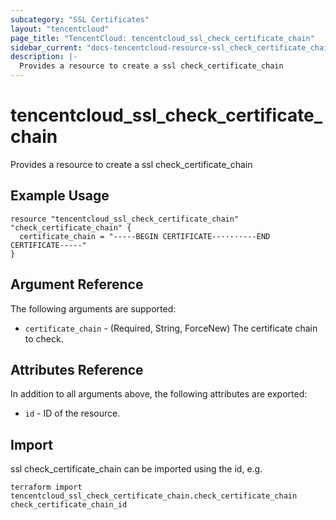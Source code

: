 ```yaml
---
subcategory: "SSL Certificates"
layout: "tencentcloud"
page_title: "TencentCloud: tencentcloud_ssl_check_certificate_chain"
sidebar_current: "docs-tencentcloud-resource-ssl_check_certificate_chain"
description: |-
  Provides a resource to create a ssl check_certificate_chain
---
```


# tencentcloud_ssl_check_certificate_chain

Provides a resource to create a ssl check_certificate_chain

## Example Usage

```hcl
resource "tencentcloud_ssl_check_certificate_chain" "check_certificate_chain" {
  certificate_chain = "-----BEGIN CERTIFICATE--·····---END CERTIFICATE-----"
}
```

## Argument Reference

The following arguments are supported:

* `certificate_chain` - (Required, String, ForceNew) The certificate chain to check.

## Attributes Reference

In addition to all arguments above, the following attributes are exported:

* `id` - ID of the resource.



## Import

ssl check_certificate_chain can be imported using the id, e.g.

```
terraform import tencentcloud_ssl_check_certificate_chain.check_certificate_chain check_certificate_chain_id
```

